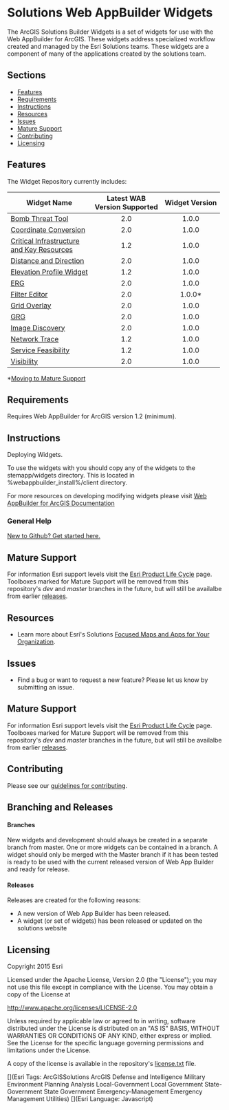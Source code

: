 # Solutions Web AppBuilder Widgets
The ArcGIS Solutions Builder Widgets is a set of widgets for use with the Web AppBuilder for ArcGIS. These widgets address specialized workflow created and managed by the Esri Solutions teams. These widgets are a component of many of the applications created by the solutions team.

## Sections

* [Features](#features)
* [Requirements](#requirements)
* [Instructions](#instructions)
* [Resources](#resources)
* [Issues](#issues)
* [Mature Support](#mature-support)
* [Contributing](#contributing)
* [Licensing](#licensing)

## Features
The Widget Repository currently includes:


| Widget Name | Latest WAB<br>Version Supported | Widget Version |
|----------------------------------------------------------------------|:-------------------------------:|:-----------------------------------------------------:|
| [Bomb Threat Tool](./BombThreat/README.md) | 2.0 | 1.0.0 |
| [Coordinate Conversion](./CoordinateConversion/ReadMe.md) | 2.0 | 1.0.0 |
| [Critical Infrastructure <br>and Key Resources](./CI_KR_Chart/README.md) | 1.2 | 1.0.0 |
| [Distance and Direction](./DistanceAndDirection/ReadMe.md) | 2.0 | 1.0.0 |
| [Elevation Profile Widget](./ElevationProfileTable/README.md) | 1.2 | 1.0.0 |
| [ERG](./ERG/README.md) | 2.0 | 1.0.0 |
| [Filter Editor](./FilterEditor/README.md) | 2.0 | 1.0.0* |
| [Grid Overlay](./GridOverlay/README.md) | 2.0 | 1.0.0 |
| [GRG](./GRG/README.md) | 2.0 | 1.0.0 |
| [Image Discovery](./ImageDiscovery/README.md) | 2.0 | 1.0.0 |
| [Network Trace](./NetworkTrace/README.md) | 1.2 | 1.0.0 |
| [Service Feasibility](./ServiceFeasibility/README.md) | 1.2 | 1.0.0 |
| [Visibility](./Visibility/README.md) | 2.0 | 1.0.0 |
*[Moving to Mature Support](#mature-support)

## Requirements
Requires Web AppBuilder for ArcGIS version 1.2 (minimum).

## Instructions
Deploying Widgets.

To use the widgets with you should copy any of the widgets to the stemapp/widgets directory. This is located in %webappbuilder_install%/client directory.

For more resources on developing modifying widgets please visit
[Web AppBuilder for ArcGIS Documentation](http://doc.arcgis.com/en/web-appbuilder/)

### General Help
[New to Github? Get started here.](http://htmlpreview.github.com/?https://github.com/Esri/esri.github.com/blob/master/help/esri-getting-to-know-github.html)

## Mature Support
 For information Esri support levels visit the [Esri Product Life Cycle](http://support.esri.com/other-resources/product-life-cycle) page. Toolboxes marked for Mature Support will be removed from this repository's *dev* and *master* branches in the future, but will still be availalbe from earlier [releases](https://github.com/Esri/solutions-geoprocessing-toolbox/releases).
 
## Resources

* Learn more about Esri's Solutions [Focused Maps and Apps for Your Organization](http://solutions.arcgis.com/).

## Issues

* Find a bug or want to request a new feature?  Please let us know by submitting an issue.

## Mature Support
For information Esri support levels visit the [Esri Product Life Cycle](http://support.esri.com/other-resources/product-life-cycle) page. Toolboxes marked for Mature Support will be removed from this repository's *dev* and *master* branches in the future, but will still be availalbe from earlier [releases](https://github.com/Esri/solutions-geoprocessing-toolbox/releases).

## Contributing

Please see our [guidelines for contributing](http://github.com/Esri/solutions-webappbuilder-widgets/blob/master/CONTRIBUTING.md).

## Branching and Releases

#### Branches ####
New widgets and development should always be created in a separate branch from master. One or more widgets can be contained in a branch. A widget should only be merged with the Master branch if it has been tested is ready to be used with the current released version of Web App Builder and ready for release.
#### Releases ####
Releases are created for the following reasons:
- A new version of Web App Builder has been released.
- A widget (or set of widgets) has been released or updated on the solutions website


## Licensing

Copyright 2015 Esri

Licensed under the Apache License, Version 2.0 (the "License");
you may not use this file except in compliance with the License.
You may obtain a copy of the License at

   http://www.apache.org/licenses/LICENSE-2.0

Unless required by applicable law or agreed to in writing, software
distributed under the License is distributed on an "AS IS" BASIS,
WITHOUT WARRANTIES OR CONDITIONS OF ANY KIND, either express or implied.
See the License for the specific language governing permissions and
limitations under the License.

A copy of the license is available in the repository's
[license.txt](license.txt) file.

[](Esri Tags: ArcGISSolutions ArcGIS Defense and Intelligence Military Environment Planning Analysis Local-Government Local Government State-Government State Government Emergency-Management Emergency Management Utilities)
[](Esri Language: Javascript)
